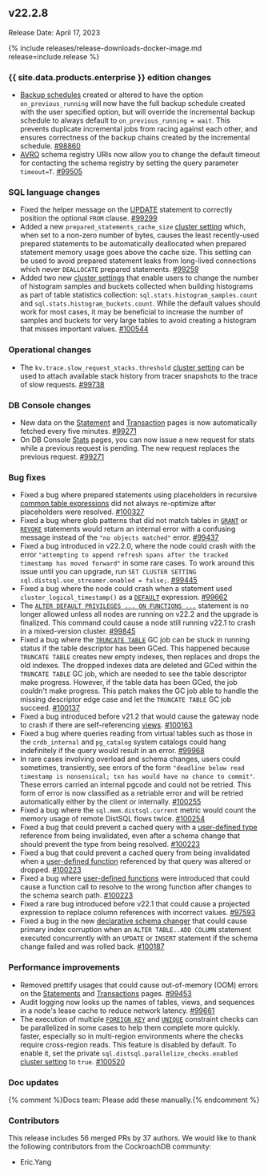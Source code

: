 ## v22.2.8

Release Date: April 17, 2023

{% include releases/release-downloads-docker-image.md release=include.release %}

<h3 id="v22-2-8-{{-site.data.products.enterprise-}}-edition-changes">{{ site.data.products.enterprise }} edition changes</h3>

- [Backup schedules](../v22.2/manage-a-backup-schedule.html) created or altered to have the option `on_previous_running` will now have the full backup schedule created with the user specified option, but will override the incremental backup schedule to always default to `on_previous_running = wait`. This prevents duplicate incremental jobs from racing against each other, and ensures correctness of the backup chains created by the incremental schedule. [#98860][#98860]
- [AVRO](../v22.2/changefeed-messages.html#avro) schema registry URIs now allow you to change the default timeout for contacting the schema registry by setting the query parameter `timeout=T`. [#99505][#99505]

<h3 id="v22-2-8-sql-language-changes">SQL language changes</h3>

- Fixed the helper message on the [UPDATE](../v22.2/update.html) statement to correctly position the optional `FROM` clause. [#99299][#99299]
- Added a new `prepared_statements_cache_size` [cluster setting](../v22.2/cluster-settings.html) which, when set to a non-zero number of bytes, causes the least recently-used prepared statements to be automatically deallocated when prepared statement memory usage goes above the cache size. This setting can be used to avoid prepared statement leaks from long-lived connections which never `DEALLOCATE` prepared statements. [#99259][#99259]
- Added two new [cluster settings](../v22.2/cluster-settings.html) that enable users to change the number of histogram samples and buckets collected when building histograms as part of table statistics collection: `sql.stats.histogram_samples.count` and `sql.stats.histogram_buckets.count`. While the default values should work for most cases, it may be beneficial to increase the number of samples and buckets for very large tables to avoid creating a histogram that misses important values. [#100544][#100544]

<h3 id="v22-2-8-operational-changes">Operational changes</h3>

- The `kv.trace.slow_request_stacks.threshold` [cluster setting](../v22.2/cluster-settings.html) can be used to attach available stack history from tracer snapshots to the trace of slow requests. [#99738][#99738]

<h3 id="v22-2-8-db-console-changes">DB Console changes</h3>

- New data on the [Statement](../v22.2/ui-statements-page.html) and [Transaction](../v22.2/ui-transactions-page.html) pages is now automatically fetched every five minutes. [#99271][#99271]
- On DB Console [Stats]() pages, you can now issue a new request for stats while a previous request is pending. The new request replaces the previous request. [#99271][#99271]

<h3 id="v22-2-8-bug-fixes">Bug fixes</h3>

- Fixed a bug where prepared statements using placeholders in recursive [common table expressions](../v22.2/common-table-expressions.html) did not always re-optimize after placeholders were resolved. [#100327][#100327]
- Fixed a bug where glob patterns that did not match tables in [`GRANT`](../v22.2/grant.html) or [`REVOKE`](../v22.2/revoke.html) statements would return an internal error with a confusing message instead of the `"no objects matched"` error. [#99437][#99437]
- Fixed a bug introduced in v22.2.0, where the node could crash with the error `"attempting to append refresh spans after the tracked timestamp has moved forward"` in some rare cases. To work around this issue until you can upgrade, run `SET CLUSTER SETTING sql.distsql.use_streamer.enabled = false;`. [#99445][#99445]
- Fixed a bug where the node could crash when a statement used `cluster_logical_timestamp()` as a [`DEFAULT`](../v22.2/default-value.html) expression. [#99662][#99662]
- The [`ALTER DEFAULT PRIVILEGES ... ON FUNCTIONS ...`](../v22.2/alter-default-privileges.html) statement is no longer allowed unless all nodes are running on v22.2 and the upgrade is finalized.  This command could cause a node still running v22.1 to crash in a mixed-version cluster. [#99845][#99845]
- Fixed a bug where the [`TRUNCATE TABLE`](../v22.2/truncate.html) GC job can be stuck in running status if the table descriptor has been GCed. This happened because `TRUNCATE TABLE` creates new empty indexes, then replaces and drops the old indexes. The dropped indexes data are deleted and GCed within the `TRUNCATE TABLE` GC job, which are needed to see the table descriptor make progress. However, if the table data has been GCed, the job couldn't make progress. This patch makes the GC job able to handle the missing descriptor edge case and let the `TRUNCATE TABLE` GC job succeed. [#100137][#100137]
- Fixed a bug introduced before v21.2 that would cause the gateway node to crash if there are self-referencing [views](../v22.2/views.html). [#100163][#100163]
- Fixed a bug where queries reading from virtual tables such as those in the `crdb_internal` and `pg_catalog` system catalogs could hang indefinitely if the query would result in an error. [#99968][#99968]
- In rare cases involving overload and schema changes, users could sometimes, transiently, see errors of the form `"deadline below read timestamp is nonsensical; txn has would have no chance to commit"`. These errors carried an internal pgcode and could not be retried. This form of error is now classified as a retriable error and will be retried automatically either by the client or internally. [#100255][#100255]
- Fixed a bug where the `sql.mem.distsql.current` metric would count the memory usage of remote DistSQL flows twice. [#100254][#100254]
- Fixed a bug that could prevent a cached query with a [user-defined type](../v22.2/create-type.html) reference from being invalidated, even after a schema change that should prevent the type from being resolved. [#100223][#100223]
- Fixed a bug that could prevent a cached query from being invalidated when a [user-defined function](../v22.2/user-defined-functions.html) referenced by that query was altered or dropped. [#100223][#100223]
- Fixed a bug where [user-defined functions](../v22.2/user-defined-functions.html) were introduced that could cause a function call to resolve to the wrong function after changes to the schema search path. [#100223][#100223]
- Fixed a rare bug introduced before v22.1 that could cause a projected expression to replace column references with incorrect values. [#97593][#97593]
- Fixed a bug in the new [declarative schema changer](https://www.cockroachlabs.com/docs/stable/online-schema-changes.html#declarative-schema-changer) that could cause primary index corruption when an `ALTER TABLE..ADD COLUMN` statement executed concurrently with an `UPDATE` or `INSERT` statement if the schema change failed and was rolled back. [#100187][#100187]

<h3 id="v22-2-8-performance-improvements">Performance improvements</h3>

- Removed prettify usages that could cause out-of-memory (OOM) errors on the [Statements](../v22.2/ui-statements-page.html) and [Transactions](../v22.2/ui-transactions-page.html) pages. [#99453][#99453]
- Audit logging now looks up the names of tables, views, and sequences in a node's lease cache to reduce network latency. [#99661][#99661]
- The execution of multiple [`FOREIGN KEY`](../v22.2/foreign-key.html) and [`UNIQUE`](../v22.2/unique.html) constraint checks can be parallelized in some cases to help them complete more quickly. faster, especially so in multi-region environments where the checks require cross-region reads. This feature is disabled by default. To enable it, set the private `sql.distsql.parallelize_checks.enabled` [cluster setting](../v22.2/cluster-settings.html) to `true`. [#100520][#100520]

<h3 id="v22-2-8-doc-updates">Doc updates</h3>

{% comment %}Docs team: Please add these manually.{% endcomment %}

<div class="release-note-contributors" markdown="1">

<h3 id="v22-2-8-contributors">Contributors</h3>

This release includes 56 merged PRs by 37 authors.
We would like to thank the following contributors from the CockroachDB community:

- Eric.Yang

</div>

[#100137]: https://github.com/cockroachdb/cockroach/pull/100137
[#100163]: https://github.com/cockroachdb/cockroach/pull/100163
[#100187]: https://github.com/cockroachdb/cockroach/pull/100187
[#100223]: https://github.com/cockroachdb/cockroach/pull/100223
[#100254]: https://github.com/cockroachdb/cockroach/pull/100254
[#100255]: https://github.com/cockroachdb/cockroach/pull/100255
[#100327]: https://github.com/cockroachdb/cockroach/pull/100327
[#100520]: https://github.com/cockroachdb/cockroach/pull/100520
[#100544]: https://github.com/cockroachdb/cockroach/pull/100544
[#97593]: https://github.com/cockroachdb/cockroach/pull/97593
[#98860]: https://github.com/cockroachdb/cockroach/pull/98860
[#99259]: https://github.com/cockroachdb/cockroach/pull/99259
[#99271]: https://github.com/cockroachdb/cockroach/pull/99271
[#99299]: https://github.com/cockroachdb/cockroach/pull/99299
[#99437]: https://github.com/cockroachdb/cockroach/pull/99437
[#99445]: https://github.com/cockroachdb/cockroach/pull/99445
[#99453]: https://github.com/cockroachdb/cockroach/pull/99453
[#99505]: https://github.com/cockroachdb/cockroach/pull/99505
[#99661]: https://github.com/cockroachdb/cockroach/pull/99661
[#99662]: https://github.com/cockroachdb/cockroach/pull/99662
[#99738]: https://github.com/cockroachdb/cockroach/pull/99738
[#99845]: https://github.com/cockroachdb/cockroach/pull/99845
[#99968]: https://github.com/cockroachdb/cockroach/pull/99968

